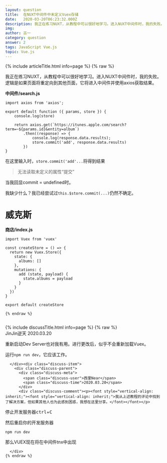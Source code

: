 ```yaml
---
layout: question
title:  在NUXT中间件中未定义Vuex存储
date:   2020-03-20T06:23:32.000Z
description: 我正在练习NUXT，从教程中可以很好地学习。进入NUXT中间件时，我的失败。逻辑是如果页面将重定向到其他页面，它将进入中间件并使用axios获取结果。...
img: 
author: 古一
category: question
answer: 2
tags: JavaScript Vue.js
topic: Vue.js
---
```

<div class="article-root">
  <div class="article">
    {% include articleTitle.html info=page %}
    {% raw %}
    <div class="article-content"><p><font style="vertical-align: inherit;"><font style="vertical-align: inherit;">我正在练习NUXT，从教程中可以很好地学习。</font><font style="vertical-align: inherit;">进入NUXT中间件时，我的失败。</font><font style="vertical-align: inherit;">逻辑是如果页面将重定向到其他页面，它将进入中间件并使用axios获取结果。</font></font></p>

<p><strong><font style="vertical-align: inherit;"><font style="vertical-align: inherit;">中间件/search.js</font></font></strong></p>

<pre><code>import axios from 'axios';<font></font>
<font></font>
export default function ({ params, store }) {<font></font>
    console.log(store)<font></font>
<font></font>
    return axios.get(`https://itunes.apple.com/search?term=~${params.id}&amp;entity=album`)<font></font>
        .then((response) =&gt; {<font></font>
            console.log(response.data.results);<font></font>
            store.commit('add', response.data.results)<font></font>
        })<font></font>
}<font></font>
</code></pre>

<p><font style="vertical-align: inherit;"><font style="vertical-align: inherit;">在这里输入时，</font></font><code>store.commit('add'...</code><font style="vertical-align: inherit;"><font style="vertical-align: inherit;">将得到结果  </font></font></p>

<blockquote>
  <p><font style="vertical-align: inherit;"><font style="vertical-align: inherit;">无法读取未定义的属性“提交”</font></font></p>
</blockquote>

<p><font style="vertical-align: inherit;"><font style="vertical-align: inherit;">当我回显commit = undefined时。</font></font></p>

<p><font style="vertical-align: inherit;"><font style="vertical-align: inherit;">我缺少什么？</font><font style="vertical-align: inherit;">我已经尝试过</font></font><code>this.$store.commit(...)</code><font style="vertical-align: inherit;"><font style="vertical-align: inherit;">仍然不确定。</font></font></p>

<h1><font style="vertical-align: inherit;"><font style="vertical-align: inherit;">威克斯</font></font></h1>

<p><strong><font style="vertical-align: inherit;"><font style="vertical-align: inherit;">商店/index.js</font></font></strong></p>

<pre><code>import Vuex from 'vuex'<font></font>
<font></font>
const createStore = () =&gt; {<font></font>
  return new Vuex.Store({<font></font>
    state: {<font></font>
      albums: []<font></font>
    },<font></font>
    mutations: {<font></font>
      add (state, payload) {<font></font>
        state.albums = payload<font></font>
      }<font></font>
    }<font></font>
  })<font></font>
}<font></font>
<font></font>
export default createStore<font></font>
</code></pre></div>
    {% endraw %}
  </div>
  <p style="height: 0;width:0;overflow: hidden;"> 第2548篇《在NUXT中间件中未定义Vuex存储》来自Winter(https://github.com/aiyld/aiyld.github.io)的站点</p>
  <div class="discuss-wrapper">
    {% include discussTitle.html info=page %}
    {% raw %}
    <div class="discuss-item">
        <div class="discuss-parent">
          <div class="discuss-meta">
            <span class="discuss-user">JinJin逆天</span>
            <span class="discuss-time">2020.03.20</span>
          </div>
          <div class="discuss-comment"><p><font style="vertical-align: inherit;"><font style="vertical-align: inherit;">重新启动Dev Server也对我有用。</font><font style="vertical-align: inherit;">进行更改后，似乎不会重新加载Vuex。</font></font></p>

<p><font style="vertical-align: inherit;"><font style="vertical-align: inherit;">运行</font></font><code>npm run dev</code><font style="vertical-align: inherit;"><font style="vertical-align: inherit;">，它应该工作。</font></font></p></div>
        </div>
        
      </div><div class="discuss-item">
        <div class="discuss-parent">
          <div class="discuss-meta">
            <span class="discuss-user">西里Near</span>
            <span class="discuss-time">2020.03.20</span>
          </div>
          <div class="discuss-comment"><p><font style="vertical-align: inherit;"><font style="vertical-align: inherit;">我从上述教程的评论中找到了解决方案，但如果其他人也为此感到困惑，我想在这里分享。</font></font></p>

<p><font style="vertical-align: inherit;"><font style="vertical-align: inherit;">停止开发服务器</font></font><kbd>ctrl</kbd><font style="vertical-align: inherit;"><font style="vertical-align: inherit;">+</font></font><kbd>C</kbd> </p>

<p><font style="vertical-align: inherit;"><font style="vertical-align: inherit;">然后重启你的开发服务器</font></font></p>

<pre><code>npm run dev
</code></pre>

<p><font style="vertical-align: inherit;"><font style="vertical-align: inherit;">那么VUEX现在将在中间件tnx中出现</font></font></p></div>
        </div>
        
      </div>
    {% endraw %}
  </div>
<div>
